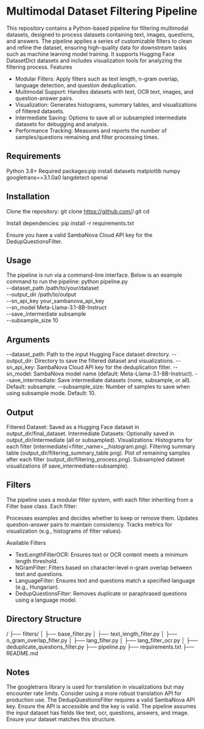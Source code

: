 # Multimodal Dataset Filtering Pipeline
This repository contains a Python-based pipeline for filtering multimodal datasets, designed to process datasets containing text, images, questions, and answers. The pipeline applies a series of customizable filters to clean and refine the dataset, ensuring high-quality data for downstream tasks such as machine learning model training. It supports Hugging Face DatasetDict datasets and includes visualization tools for analyzing the filtering process.
Features

- Modular Filters: Apply filters such as text length, n-gram overlap, language detection, and question deduplication.
- Multimodal Support: Handles datasets with text, OCR text, images, and question-answer pairs.
- Visualization: Generates histograms, summary tables, and visualizations of filtered datasets.
- Intermediate Saving: Options to save all or subsampled intermediate datasets for debugging and analysis.
- Performance Tracking: Measures and reports the number of samples/questions remaining and filter processing times.

## Requirements

Python 3.8+
Required packages:pip install datasets matplotlib numpy googletrans==3.1.0a0 langdetect openai

## Installation

Clone the repository:
git clone https://github.com/<your-username>/<your-repo-name>.git
cd <your-repo-name>

Install dependencies:
pip install -r requirements.txt

Ensure you have a valid SambaNova Cloud API key for the DedupQuestionsFilter.

## Usage
The pipeline is run via a command-line interface. Below is an example command to run the pipeline:
python pipeline.py \
  --dataset_path /path/to/your/dataset \
  --output_dir /path/to/output \
  --sn_api_key your_sambanova_api_key \
  --sn_model Meta-Llama-3.1-8B-Instruct \
  --save_intermediate subsample \
  --subsample_size 10

## Arguments
--dataset_path: Path to the input Hugging Face dataset directory.
--output_dir: Directory to save the filtered dataset and visualizations.
--sn_api_key: SambaNova Cloud API key for the deduplication filter.
--sn_model: SambaNova model name (default: Meta-Llama-3.1-8B-Instruct).
--save_intermediate: Save intermediate datasets (none, subsample, or all). Default: subsample.
--subsample_size: Number of samples to save when using subsample mode. Default: 10.

## Output

Filtered Dataset: Saved as a Hugging Face dataset in output_dir/final_dataset.
Intermediate Datasets: Optionally saved in output_dir/intermediate (all or subsampled).
Visualizations:
Histograms for each filter (intermediate/<filter_name>_<index>_histogram.png).
Filtering summary table (output_dir/filtering_summary_table.png).
Plot of remaining samples after each filter (output_dir/filtering_process.png).
Subsampled dataset visualizations (if save_intermediate=subsample).

## Filters
The pipeline uses a modular filter system, with each filter inheriting from a Filter base class. Each filter:

Processes examples and decides whether to keep or remove them.
Updates question-answer pairs to maintain consistency.
Tracks metrics for visualization (e.g., histograms of filter values).

Available Filters

- TextLengthFilterOCR: Ensures text or OCR content meets a minimum length threshold.
- NGramFilter: Filters based on character-level n-gram overlap between text and questions.
- LanguageFilter: Ensures text and questions match a specified language (e.g., Hungarian).
- DedupQuestionsFilter: Removes duplicate or paraphrased questions using a language model.

## Directory Structure
<your-repo-name>/
├── filters/
│   ├── base_filter.py
│   ├── text_length_filter.py
│   ├── n_gram_overlap_filter.py
│   ├── lang_filter.py
│   ├── lang_filter_ocr.py
│   ├── deduplicate_questions_filter.py
├── pipeline.py
├── requirements.txt
├── README.md

## Notes

The googletrans library is used for translation in visualizations but may encounter rate limits. Consider using a more robust translation API for production use.
The DedupQuestionsFilter requires a valid SambaNova API key. Ensure the API is accessible and the key is valid.
The pipeline assumes the input dataset has fields like text, ocr, questions, answers, and image. Ensure your dataset matches this structure.
